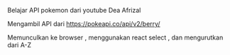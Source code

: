 Belajar API pokemon dari youtube
Dea Afrizal


Mengambil API dari 
https://pokeapi.co/api/v2/berry/

Memunculkan ke browser , menggunakan react select , dan mengurutkan dari A-Z